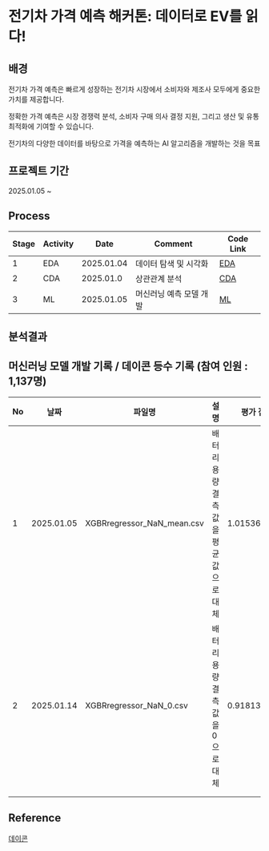 # 전기차 가격 예측 해커톤: 데이터로 EV를 읽다!

## 배경

전기차 가격 예측은 빠르게 성장하는 전기차 시장에서 소비자와 제조사 모두에게 중요한 가치를 제공합니다.

정확한 가격 예측은 시장 경쟁력 분석, 소비자 구매 의사 결정 지원, 그리고 생산 및 유통 최적화에 기여할 수 있습니다.

전기차의 다양한 데이터를 바탕으로 가격을 예측하는 AI 알고리즘을 개발하는 것을 목표


## 프로젝트 기간

2025.01.05 ~

## Process

|Stage|Activity|Date|Comment|Code Link|
|--|--|--|--|--|
|1|EDA|2025.01.04|데이터 탐색 및 시각화|[EDA](https://github.com/SeokcheonMoon/dacon_EV_analysis/blob/main/Data_analysis/EDA.ipynb)|
|2|CDA|2025.01.0|상관관계 분석|[CDA](https://github.com/SeokcheonMoon/dacon_EV_analysis/blob/main/Data_analysis/CDA.ipynb)|
|3|ML|2025.01.05|머신러닝 예측 모델 개발|[ML](https://github.com/SeokcheonMoon/dacon_EV_analysis/tree/main/ML)|

## 분석결과

## 머신러닝 모델 개발 기록 / 데이콘 등수 기록 (참여 인원 : 1,137명)

|No|날짜|파일명|설명|평가 점수|등수|
|--|--|--|--|--|--|
|1|2025.01.05|XGBRregressor_NaN_mean.csv|배터리용량 결측값을 평균값으로 대체|1.0153660952|219등|
|2|2025.01.14|XGBRregressor_NaN_0.csv|배터리용량 결측값을 0으로 대체|0.9181333378|52등|
|||||||
|||||||


## Reference

[데이콘](https://dacon.io/competitions/official/236424/overview/description)